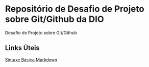 # Repositório de Desafio de Projeto sobre Git/Github da DIO
Desafio de Projeto sobre Git/Github

## Links Úteis
[Sintaxe Básica Markdown](https://www.markdownguide.org/basic-syntax/)
